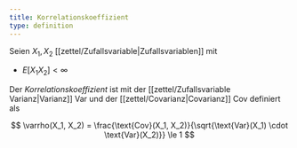 ```yaml
---
title: Korrelationskoeffizient
type: definition
---
```


Seien $X_1, X_2$ [[zettel/Zufallsvariable|Zufallsvariablen]] mit
- $E[X_1 X_2] \lt \infty$

Der *Korrelationskoeffizient* ist mit der [[zettel/Zufallsvariable Varianz|Varianz]] $\text{Var}$ und der [[zettel/Covarianz|Covarianz]] Cov definiert als

$$
	\varrho(X_1, X_2) = \frac{\text{Cov}(X_1, X_2)}{\sqrt{\text{Var}(X_1) \cdot \text{Var}(X_2)}} \le 1
$$